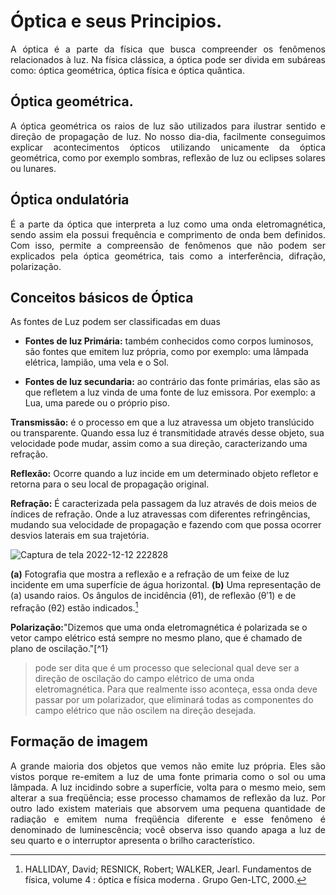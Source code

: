 # Óptica e seus Principios.
<p align="justify"> A óptica é a parte da física que busca compreender os fenômenos relacionados à luz. Na física clássica, a óptica pode ser divida em subáreas como: óptica geométrica, óptica física e óptica quântica. </p>

## Óptica geométrica.

<p align="justify"> A óptica geométrica os raios de luz são utilizados para ilustrar sentido e direção de propagação de luz. No nosso dia-dia, facilmente conseguimos explicar acontecimentos ópticos utilizando unicamente da óptica geométrica, como por exemplo sombras, reflexão de luz ou eclipses solares ou lunares. </p>

## Óptica ondulatória

<p align="justify"> É a parte da óptica que interpreta a luz como uma onda eletromagnética, sendo assim ela possui frequência e comprimento de onda bem definidos. Com isso, permite a compreensão de fenômenos que não podem ser explicados pela óptica geométrica, tais como a interferência, difração, polarização. </p>

## Conceitos básicos de Óptica

<p align="justify"> As fontes de Luz podem ser classificadas em duas </p>

* **Fontes de luz Primária:** também conhecidos como corpos luminosos, são fontes que emitem luz própria, como por exemplo: uma lâmpada elétrica, lampião, uma vela e o Sol.


* **Fontes de luz secundaria:** ao contrário das fonte primárias, elas são as que refletem a luz vinda de uma fonte de luz emissora. Por exemplo: a Lua, uma parede ou o próprio piso.

**Transmissão:** é o processo em que a luz atravessa um objeto translúcido ou transparente. Quando essa luz é transmitidade através desse objeto, sua velocidade pode mudar, assim como a sua direção, caracterizando uma refração.

**Reflexão:** Ocorre quando a luz incide em um determinado objeto refletor e retorna para o seu local de propagação original.

**Refração:** É caracterizada pela passagem da luz através de dois meios de índices de refração. Onde a luz atravessas com diferentes refringências, mudando sua velocidade de propagação e fazendo com que possa ocorrer desvios laterais em sua trajetória.

![Captura de tela 2022-12-12 222828](https://user-images.githubusercontent.com/118854181/207203697-3ed71d93-b657-4e0b-9db0-1f3b49a2f214.png)

**(a)** Fotografia que mostra a reflexão e a refração de um feixe de luz incidente em uma
superfície de água horizontal. 
**(b)** Uma representação de (a) usando raios. Os ângulos de incidência (θ1),
de reflexão (θ′1) e de refração (θ2) estão indicados.[^1]


**Polarização:**"Dizemos que uma onda eletromagnética é polarizada se o vetor campo elétrico está
sempre no mesmo plano, que é chamado de plano de oscilação."[^1}
>pode ser dita que é um  processo que selecional qual deve ser a direção de oscilação do campo elétrico de uma onda eletromagnética. Para que realmente isso aconteça, essa onda deve passar por um polarizador, que eliminará todas as componentes do campo elétrico que não oscilem na direção desejada.


 
## Formação de imagem 

<p align="justify"> A grande maioria dos objetos que vemos não emite luz própria. Eles são
vistos porque re-emitem a luz de uma fonte primaria como o sol ou uma lâmpada.
A luz incidindo sobre a superfície, volta para o mesmo meio, sem alterar a sua
freqüência; esse processo chamamos de reflexão da luz. Por outro lado existem
materiais que absorvem uma pequena quantidade de radiação e emitem numa
freqüência diferente e esse fenômeno é denominado de luminescência; você
observa isso quando apaga a luz de seu quarto e o interruptor apresenta o brilho
característico. </p>

[^1]: HALLIDAY, David; RESNICK, Robert; WALKER, Jearl. Fundamentos de física, volume 4 : óptica e física moderna . Grupo Gen-LTC, 2000.
